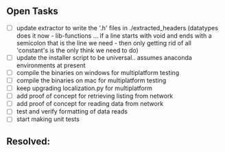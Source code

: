 Open Tasks
---

- [ ] update extractor to write the '.h' files in ./extracted_headers (datatypes does it now - lib-functions ... if a line starts with void and ends with a semicolon that is the line we need - then only getting rid of all 'constant's is the only think we need to do)
- [ ] update the installer script to be universal.. assumes anaconda environments at present
- [ ] compile the binaries on windows for multiplatform testing
- [ ] compile the binaries on mac for multiplatform testing
- [ ] keep upgrading localization.py for multiplatform
- [ ] add proof of concept for retrieving listing from network
- [ ] add proof of concept for reading data from network
- [ ] test and verify formatting of data reads
- [ ] start making unit tests

Resolved:
--
